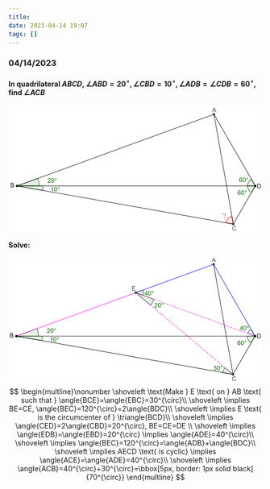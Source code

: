 ```yaml
---
title:
date: 2023-04-14 19:07
tags: []
---
```


### 04/14/2023

#### In quadrilateral $ABCD$, $\angle{ABD}=20^{\circ}, \angle{CBD}=10^{\circ}, \angle{ADB}=\angle{CDB}=60^{\circ}$, find $\angle{ACB}$

![image-20230414190910603](/assets/images/2023/image-20230414190910603.png)

**Solve:**

![image-20230414191324695](/assets/images/2023/image-20230414191324695.png)
$$
\begin{multline}\nonumber
\shoveleft \text{Make } E \text{ on } AB \text{ such that } \angle{BCE}=\angle{EBC}=30^{\circ}\\
\shoveleft \implies BE=CE, \angle{BEC}=120^{\circ}=2\angle{BDC}\\
\shoveleft \implies E \text{ is the circumcenter of } \triangle{BCD}\\
\shoveleft \implies \angle{CED}=2\angle{CBD}=20^{\circ}, BE=CE=DE \\
\shoveleft \implies \angle{EDB}=\angle{EBD}=20^{\circ} \implies \angle{ADE}=40^{\circ}\\
\shoveleft \implies \angle{BEC}=120^{\circ}=\angle{ADB}+\angle{BDC}\\
\shoveleft \implies AECD \text{ is cyclic} \implies \angle{ACE}=\angle{ADE}=40^{\circ}\\
\shoveleft \implies \angle{ACB}=40^{\circ}+30^{\circ}=\bbox[5px, border: 1px solid black]{70^{\circ}}
\end{multline}
$$
